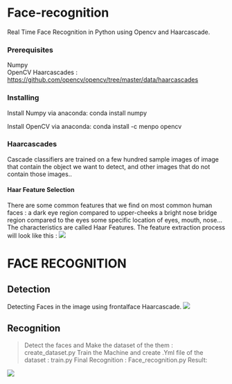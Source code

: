 # Face-recognition

Real Time Face Recognition in Python using Opencv and Haarcascade.

### Prerequisites

Numpy</br>
OpenCV
Haarcascades : https://github.com/opencv/opencv/tree/master/data/haarcascades

### Installing

Install Numpy via anaconda:
conda install numpy

Install OpenCV via anaconda:
conda install -c menpo opencv

### Haarcascades
Cascade classifiers are trained on a few hundred sample images of image that contain the object we want to detect, and other images that do not contain those images.. 
#### Haar Feature Selection
There are some common features that we find on most common human faces :
  a dark eye region compared to upper-cheeks
  a bright nose bridge region compared to the eyes
  some specific location of eyes, mouth, nose…
The characteristics are called Haar Features. The feature extraction process will look like this :
<img src="https://maelfabien.github.io/assets/images/haar.jpg" />

# FACE RECOGNITION
## Detection
Detecting Faces in the image using frontalface Haarcascade.
<img src="detect.png" />
## Recognition
  > Detect the faces and Make the dataset of the them : create_dataset.py
  > Train the Machine and create .Yml file of the dataset : train.py
  > Final Recognition : Face_recognition.py
 Result: 
 <img src="recognise.png" />
